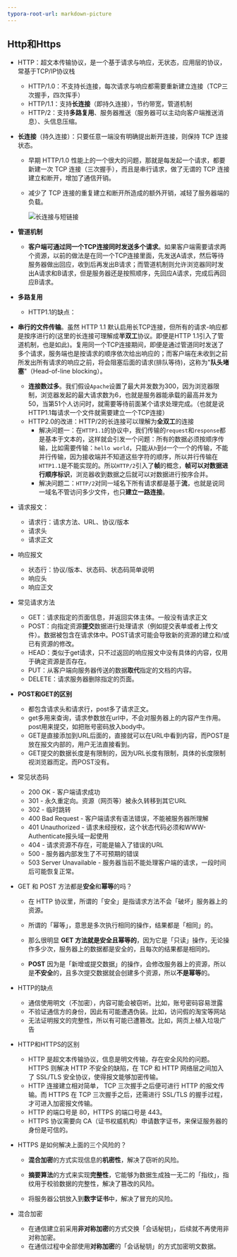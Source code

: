 ```yaml
---
typora-root-url: markdown-picture
---
```


## Http和Https

- HTTP：超文本传输协议，是一个基于请求与响应，无状态，应用层的协议，常基于TCP/IP协议栈

  - HTTP/1.0：不支持长连接，每次请求与响应都需要重新建立连接（TCP三次握手，四次挥手）
  - HTTP/1.1：支持**长连接**（即持久连接），节约带宽，管道机制
  - HTTP/2：支持**多路复用**、服务器推送（服务器可以主动向客户端推送消息）、头信息压缩。

- **长连接**（持久连接）：只要任意一端没有明确提出断开连接，则保持 TCP 连接状态。

  - 早期 HTTP/1.0 性能上的一个很大的问题，那就是每发起一个请求，都要新建一次 TCP 连接（三次握手），而且是串行请求，做了无谓的 TCP 连接建立和断开，增加了通信开销。

  - 减少了 TCP 连接的重复建立和断开所造成的额外开销，减轻了服务器端的负载。

    ![长连接与短链接](./长连接与短链接.jpg)

- **管道机制**

  - **客户端可通过同一个TCP连接同时发送多个请求**。如果客户端需要请求两个资源，以前的做法是在同一个TCP连接里面，先发送A请求，然后等待服务器做出回应，收到后再发出B请求；而管道机制则允许浏览器同时发出A请求和B请求，但是服务器还是按照顺序，先回应A请求，完成后再回应B请求。

- **多路复用**

  - HTTP1.1的缺点：
- **串行的文件传输**。虽然 HTTP 1.1 默认启用长TCP连接，但所有的请求-响应都是按序进行的(这里的长连接可理解成**半双工**协议。即便是HTTP 1.1引入了管道机制，也是如此)。复用同一个TCP连接期间，即便是通过管道同时发送了多个请求，服务端也是按请求的顺序依次给出响应的；而客户端在未收到之前所发出所有请求的响应之前，将会阻塞后面的请求(排队等待)，这称为"**队头堵塞**"（Head-of-line blocking）。
    - **连接数过多**。我们假设`Apache`设置了最大并发数为300，因为浏览器限制，浏览器发起的最大请求数为6，也就是服务器能承载的最高并发为50，当第51个人访问时，就需要等待前面某个请求处理完成。（也就是说HTTP1.1每请求一个文件就需要建立一个TCP连接）
  - HTTP2.0的改进：HTTP/2的长连接可以理解为**全双工**的连接
    - 解决问题一：在`HTTP1.1`的协议中，我们传输的`request`和`response`都是基本于文本的，这样就会引发一个问题：所有的数据必须按顺序传输，比如需要传输：`hello world`，只能从`h`到`d`一个一个的传输，不能并行传输，因为接收端并不知道这些字符的顺序，所以并行传输在`HTTP1.1`是不能实现的。所以`HTTP/2`引入了**帧**的概念，**帧可以对数据进行顺序标识**，浏览器收到数据之后就可以对数据进行按序合并。
    - 解决问题二：`HTTP/2`对同一域名下所有请求都是基于**流**，也就是说同一域名不管访问多少文件，也只**建立一路连接**。
  
- 请求报文：

  - 请求行：请求方法、URL、协议/版本
  - 请求头
  - 请求正文

- 响应报文

  - 状态行：协议/版本、状态码、状态码简单说明
  - 响应头
  - 响应正文

- 常见请求方法

  - GET：请求指定的页面信息，并返回实体主体。一般没有请求正文
  - POST：向指定资源**提交**数据进行处理请求（例如提交表单或者上传文件）。数据被包含在请求体中。POST请求可能会导致新的资源的建立和/或已有资源的修改。
  - HEAD：类似于get请求，只不过返回的响应报文中没有具体的内容，仅用于确定资源是否存在。
  - PUT：从客户端向服务器传送的数据**取代**指定的文档的内容。
  - DELETE：请求服务器删除指定的页面。

- **POST和GET的区别**

  - 都包含请求头和请求行，post多了请求正文。
  - get多用来查询，请求参数放在url中，不会对服务器上的内容产生作用。post用来提交，如把账号密码放入body中。
  - GET是直接添加到URL后面的，直接就可以在URL中看到内容，而POST是放在报文内部的，用户无法直接看到。
  - GET提交的数据长度是有限制的，因为URL长度有限制，具体的长度限制视浏览器而定。而POST没有。

- 常见状态码

  - 200 OK - 客户端请求成功
  - 301 - 永久重定向。资源（网页等）被永久转移到其它URL
  - 302 - 临时跳转
  - 400 Bad Request - 客户端请求有语法错误，不能被服务器所理解
  - 401 Unauthorized - 请求未经授权，这个状态代码必须和WWW-Authenticate报头域一起使用
  - 404 - 请求资源不存在，可能是输入了错误的URL
  - 500 - 服务器内部发生了不可预期的错误
  - 503 Server Unavailable - 服务器当前不能处理客户端的请求，一段时间后可能恢复正常。

- GET 和 POST 方法都是**安全**和**幂等**的吗？

  - 在 HTTP 协议里，所谓的「安全」是指请求方法不会「破坏」服务器上的资源。
  - 所谓的「幂等」，意思是多次执行相同的操作，结果都是「相同」的。

  - 那么很明显 **GET 方法就是安全且幂等的**，因为它是「只读」操作，无论操作多少次，服务器上的数据都是安全的，且每次的结果都是相同的。

  - **POST** 因为是「新增或提交数据」的操作，会修改服务器上的资源，所以是**不安全**的，且多次提交数据就会创建多个资源，所以**不是幂等**的。

- HTTP的缺点

  - 通信使用明文（不加密），内容可能会被窃听。比如，账号密码容易泄露
  - 不验证通信方的身份，因此有可能遭遇伪装。比如，访问假的淘宝等网站
  - 无法证明报文的完整性，所以有可能已遭篡改。比如，网页上植入垃圾广告

- HTTP和HTTPS的区别

  - HTTP 是超文本传输协议，信息是明文传输，存在安全风险的问题。HTTPS 则解决 HTTP 不安全的缺陷，在 TCP 和 HTTP 网络层之间加入了 SSL/TLS 安全协议，使得报文能够加密传输。
  - HTTP 连接建立相对简单， TCP 三次握手之后便可进行 HTTP 的报文传输。而 HTTPS 在 TCP 三次握手之后，还需进行 SSL/TLS 的握手过程，才可进入加密报文传输。
  - HTTP 的端口号是 80，HTTPS 的端口号是 443。
  - HTTPS 协议需要向 CA（证书权威机构）申请数字证书，来保证服务器的身份是可信的。

- HTTPS 是如何解决上面的三个风险的？

  - **混合加密**的方式实现信息的**机密性**，解决了窃听的风险。

  - **摘要算法**的方式来实现**完整性**，它能够为数据生成独一无二的「指纹」，指纹用于校验数据的完整性，解决了篡改的风险。
  - 将服务器公钥放入到**数字证书**中，解决了冒充的风险。

- 混合加密

  - 在通信建立前采用**非对称加密**的方式交换「会话秘钥」，后续就不再使用非对称加密。
  - 在通信过程中全部使用**对称加密**的「会话秘钥」的方式加密明文数据。

  

  